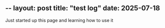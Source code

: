 --
layout: post
title: "test log"
date: 2025-07-18
---

Just started up this page and learning how to use it
